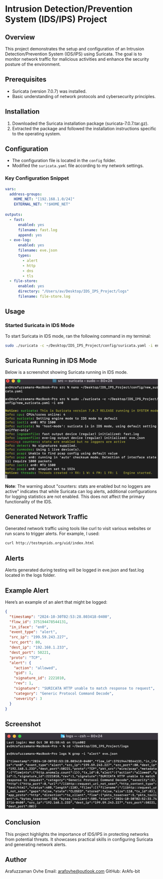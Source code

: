 # Intrusion Detection/Prevention System (IDS/IPS) Project

## Overview
This project demonstrates the setup and configuration of an Intrusion Detection/Prevention System (IDS/IPS) using Suricata. The goal is to monitor network traffic for malicious activities and enhance the security posture of the environment.

## Prerequisites
- Suricata (version 7.0.7) was installed.
- Basic understanding of network protocols and cybersecurity principles.

## Installation
1. Downloaded the Suricata installation package (suricata-7.0.7.tar.gz).
2. Extracted the package and followed the installation instructions specific to the operating system.

## Configuration
- The configuration file is located in the `config` folder. 
- Modified the `suricata.yaml` file according to my network settings. 

### Key Configuration Snippet
```yaml
vars:
  address-groups:
    HOME_NET: "[192.168.1.0/24]"
    EXTERNAL_NET: "!$HOME_NET"

outputs:
  - fast:
      enabled: yes
      filename: fast.log
      append: yes
  - eve-log:
      enabled: yes
      filename: eve.json
      types:
        - alert
        - http
        - dns
        - tls
  - file-store:
      enabled: yes
      directory: "/Users/av/Desktop/IDS_IPS_Project/logs"
      filename: file-store.log
```

## Usage

### Started Suricata in IDS Mode
To start Suricata in IDS mode, ran the following command in my terminal:

```bash
sudo ./suricata -c ~/Desktop/IDS_IPS_Project/config/suricata.yaml -i en0
```
## Suricata Running in IDS Mode
Below is a screenshot showing Suricata running in IDS mode. 

![Suricata Running](screenshots/Suricata_Running.png)

**Note**: The warning about "counters: stats are enabled but no loggers are active" indicates that while Suricata can log alerts, additional configurations for logging statistics are not enabled. This does not affect the primary functionality of the IDS.

## Generated Network Traffic
Generated network traffic using tools like curl to visit various websites or run scans to trigger alerts. For example, I used:
```bash
curl http://testmynids.org/uid/index.html
```
## Alerts
Alerts generated during testing will be logged in eve.json and fast.log located in the logs folder.

## Example Alert
Here’s an example of an alert that might be logged:

```json
{
  "timestamp": "2024-10-30T02:53:28.803418-0400",
  "flow_id": 375194478544131,
  "in_iface": "en0",
  "event_type": "alert",
  "src_ip": "199.59.243.227",
  "src_port": 80,
  "dest_ip": "192.168.1.233",
  "dest_port": 50221,
  "proto": "TCP",
  "alert": {
    "action": "allowed",
    "gid": 1,
    "signature_id": 2221010,
    "rev": 1,
    "signature": "SURICATA HTTP unable to match response to request",
    "category": "Generic Protocol Command Decode",
    "severity": 3
  }
}
```
## Screenshot

![Alert Detected](screenshots/Alert_Detected.png)

## Conclusion
This project highlights the importance of IDS/IPS in protecting networks from potential threats. It showcases practical skills in configuring Suricata and generating network alerts.

## Author
Arafuzzaman Ovhe
Email: arafovhe@outlook.com
GitHub: ArAfs-bit
